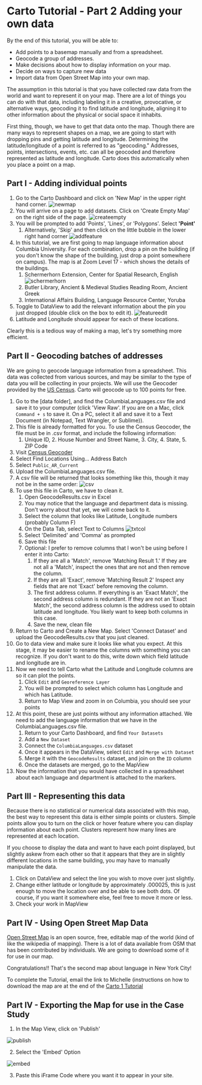 # Carto Tutorial - Part 2 Adding your own data

By the end of this tutorial, you will be able to:

* Add points to a basemap manually and from a spreadsheet.
* Geocode a group of addresses.
* Make decisions about how to display information on your map.
* Decide on ways to capture new data
* Import data from Open Street Map into your own map.


The assumption in this tutorial is that you have collected raw data from the world and want to represent it on your map. There are a lot of things you can do with that data, including labeling it in a creative, provocative, or alternative ways, geocoding it to find latitude and longitude, aligning it to other information about the physical or social space it inhabits. 

First thing, though, we have to get that data onto the map. Though there are many ways to represent shapes on a map, we are going to start with dropping pins and getting latitude and longitude. Determining the latitude/longitude of a point is referred to as "geocoding." Addresses, points, intersections, events, etc. can all be geocoded and therefore represented as latitude and longitude.  Carto does this automatically when you place a point on a map. 

## Part I - Adding individual points

1. Go to the Carto Dashboard and click on 'New Map' in the upper right hand corner.
![newmap](https://github.com/michellejm/ConflictUrbanism_LanguageJustice/blob/master/Images/newmapcarto.png)
2. You will arrive on a page to add datasets. Click on 'Create Empty Map' on the right side of the page.
![createempty](https://github.com/michellejm/ConflictUrbanism_LanguageJustice/blob/master/Images/createempty.png)
3. You will be prompted to add 'Points', 'Lines', or 'Polygons'. Select **'Point'**
	1. Alternatively, 'Skip' and then click on the little bubble in the lower right hand corner
	![addfeature](https://github.com/michellejm/ConflictUrbanism_LanguageJustice/blob/master/Images/addfeature.png)
4. In this tutorial, we are first going to map language information about Columbia University. For each combination, drop a pin on the building (if you don't know the shape of the building, just drop a point somewhere on campus). The map is at Zoom Level 17 - which shows the details of the buildings. 
	1. Schermerhorn Extension, Center for Spatial Research, English
	![schermerhorn](https://github.com/michellejm/ConflictUrbanism_LanguageJustice/blob/master/Images/schermerhorn.png)
	2. Butler Library, Ancient & Medieval Studies Reading Room, Ancient Greek
	3. International Affairs Building, Language Resource Center, Yoruba
5. Toggle to DataView to add the relevant information about the pin you just dropped (double click on the box to edit it). ![featureedit](https://github.com/michellejm/ConflictUrbanism_LanguageJustice/blob/master/Images/schermerhorn.png)
6. Latitude and Longitude should appear for each of these locations. 

Clearly this is a tedious way of making a map, let's try something more efficient.

## Part II - Geocoding batches of addresses

We are going to geocode language information from a spreadsheet. This data was collected from various sources, and may be similar to the type of data you will be collecting in your projects. We will use the Geocoder provided by the [US Census](https://www.census.gov/geo/maps-data/data/geocoder.html). Carto will geocode up to 100 points for free.

1. Go to the [data folder], and find the ColumbiaLanguages.csv file and save it to your computer (click 'View Raw'. If you are on a Mac, click `Command + s` to save it. On a PC, select it all and save it to a Text Document (in Notepad, Text Wrangler, or Sublime)).
2. This file is already formatted for you. To use the Census Geocoder, the file must be in .csv format, and include the following information:
	1. Unique ID,
    	2. House Number and Street Name,
    	3. City,
    	4. State,
    	5. ZIP Code
2. Visit [Census Geocoder](https://geocoding.geo.census.gov/geocoder/)
3. Select Find Locations Using... Address Batch
4. Select `Public_AR_Current`
4. Upload the ColumbiaLanguages.csv file.
5. A csv file will be returned that looks something like this, though it may not be in the same order:
![csv](https://github.com/michellejm/ConflictUrbanism_LanguageJustice/blob/master/Images/address.png)
6. To use this file in Carto, we have to clean it. 
	1. Open GeocodeResults.csv in Excel
	2. You may notice that the language and department data is missing. Don't worry about that yet, we will come back to it.
	3. Select the column that looks like Latitude, Longitude numbers (probably Column F)
	4. On the Data Tab, select Text to Columns
	![txtcol](https://github.com/michellejm/ConflictUrbanism_LanguageJustice/blob/master/Images/latlongtxtcol.png)
	5. Select 'Delimited' and 'Comma' as prompted
	6. Save this file
	7. Optional: I prefer to remove columns that I won't be using before I enter it into Carto:
		1. If they are all a 'Match', remove 'Matching Result 1.' If they are not all a 'Match', inspect the ones that are not and then remove the column. 
		2. If they are all 'Exact', remove 'Matching Result 2' Inspect any fields that are not 'Exact' before removing the column.
		3. The first address column. If everything is an 'Exact Match', the second address column is redundant. If they are not an 'Exact Match', the second address column is the address used to obtain latitude and longitude. You likely want to keep both columns in this case. 
		4. Save the new, clean file
7. Return to Carto and Create a New Map. Select 'Connect Dataset' and upload the GeocodeResults.csv that you just cleaned.
8. Go to data view and make sure it looks like what you expect. At this stage, it may be easier to rename the columns with something you can recognize. If you don't want to do this, write down which field latitude and longitude are in. 
9. Now we need to tell Carto what the Latitude and Longitude columns are so it can plot the points. 
	1. Click `Edit` and `Georeference Layer`
	2. You will be prompted to select which column has Longitude and which has Latitude.
	3. Return to Map View and zoom in on Columbia, you should see your points
10. At this point, these are just points without any information attached. We need to add the language information that we have in the ColumbiaLanguages.csv file.
	1. Return to your Carto Dashboard, and find `Your Datasets`
	2. Add a `New Dataset`
	3. Connect the `ColumbiaLanguages.csv` dataset
	4. Once it appears in the DataView, select `Edit` and `Merge with Dataset`
	5. Merge it with the `GeocodeResults` dataset, and join on the `ID` column
	6. Once the datasets are merged, go to the MapView
11. Now the information that you would have collected in a spreadsheet about each language and department is attached to the markers. 

## Part III - Representing this data

Because there is no statistical or numerical data associated with this map, the best way to represent this data is either simple points or clusters. Simple points allow you to turn on the click or hover feature where you can display information about each point. Clusters represent how many lines are represented at each location. 

If you choose to display the data and want to have each point displayed, but slightly askew from each other so that it appears that they are in slightly different locations in the same building, you may have to manually manipulate the data.
1. Click on DataView and select the line you wish to move over just slightly. 
2. Change either latitude or longitude by approximately .000025, this is just enough to move the location over and be able to see both dots. Of course, if you want it somewhere else, feel free to move it more or less. 
3. Check your work in MapView


## Part IV - Using Open Street Map Data
[Open Street Map](http://www.openstreetmap.org/) is an open source, free, editable map of the world (kind of like the wikipedia of mapping). There is a lot of data available from OSM that has been contributed by individuals. We are going to download some of it for use in our map. 


Congratulations!! That's the second map about language in New York City! 

To complete the Tutorial, email the link to Michelle (instructions on how to download the map are at the end of the [Carto 1 Tutorial](https://github.com/michellejm/ConflictUrbanism_LanguageJustice/blob/master/Tutorials/Tutorial_1_Carto_Part1.md)

## Part IV - Exporting the Map for use in the Case Study

1. In the Map View, click on 'Publish' 

![publish](https://github.com/michellejm/ConflictUrbanism_LanguageJustice/blob/master/Images/cartopublish.png)

2. Select the 'Embed' Option

![embed](https://github.com/michellejm/ConflictUrbanism_LanguageJustice/blob/master/Images/embedcarto.png)

3. Paste this iFrame Code where you want it to appear in your site.










